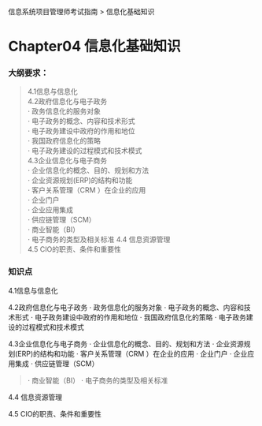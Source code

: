 信息系统项目管理师考试指南 > 信息化基础知识

# Chapter04 信息化基础知识 

### 大纲要求：
> 4.1信息与信息化  
> 4.2政府信息化与电子政务  
> · 政务信息化的服务对象  
> · 电子政务的概念、内容和技术形式   
> · 电子政务建设中政府的作用和地位  
> · 我国政府信息化的策略  
> · 电子政务建设的过程模式和技术模式   
> 4.3企业信息化与电子商务  
> · 企业信息化的概念、目的、规划和方法   
> · 企业资源规划(ERP)的结构和功能   
> · 客户关系管理（CRM ）在企业的应用   
> · 企业门户   
> · 企业应用集成   
> · 供应链管理（SCM）   
> · 商业智能（BI）   
> · 电子商务的类型及相关标准 
> 4.4 信息资源管理  
> 4.5 CIO的职责、条件和重要性  

### 知识点

4.1信息与信息化 


4.2政府信息化与电子政务 
· 政务信息化的服务对象 
· 电子政务的概念、内容和技术形式 
· 电子政务建设中政府的作用和地位 
· 我国政府信息化的策略 
· 电子政务建设的过程模式和技术模式 

4.3企业信息化与电子商务 
· 企业信息化的概念、目的、规划和方法 
· 企业资源规划(ERP)的结构和功能 
· 客户关系管理（CRM ）在企业的应用 
· 企业门户 
· 企业应用集成 
· 供应链管理（SCM） 
> · 商业智能（BI） 
> · 电子商务的类型及相关标准 
 

4.4 信息资源管理 

4.5 CIO的职责、条件和重要性 






